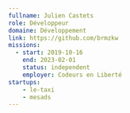 ```yaml
---
fullname: Julien Castets
role: Développeur
domaine: Développement
link: https://github.com/brmzkw
missions:
  - start: 2019-10-16
    end: 2023-02-01
    status: independent
    employer: Codeurs en Liberté
startups:
    - le-taxi
    - mesads
---
```

